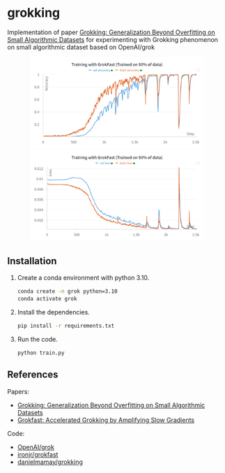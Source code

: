 # grokking
Implementation of paper [Grokking: Generalization Beyond Overfitting on Small Algorithmic Datasets](https://arxiv.org/abs/2201.02177) for experimenting with Grokking phenomenon on small algorithmic dataset based on OpenAI/grok  

<p align="center">
  <img width="400" src="https://github.com/HrushikeshBudhale/grokking/blob/main/results/GrokFast_Accuracy_graph.png?raw=true" alt="Accuracy Graph">
  <img width="400" src="https://github.com/HrushikeshBudhale/grokking/blob/main/results/GrokFast_Loss_graph.png?raw=true" alt="Loss Graph">
</p>

## Installation

1. Create a conda environment with python 3.10.

    ```bash
    conda create -n grok python=3.10
    conda activate grok
    ```

2. Install the dependencies.

    ```bash
    pip install -r requirements.txt
    ```

3. Run the code.

    ```bash
    python train.py
    ```

## References
Papers:
* [Grokking: Generalization Beyond Overfitting on Small Algorithmic Datasets](https://arxiv.org/abs/2201.02177)
* [Grokfast: Accelerated Grokking by Amplifying Slow Gradients](arxiv.org/abs/2405.20233)

Code:
* [OpenAI/grok](https://github.com/openai/grok)
* [ironjr/grokfast](https://github.com/ironjr/grokfast)
* [danielmamay/grokking](https://github.com/danielmamay/grokking)
